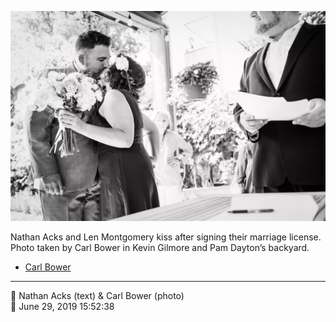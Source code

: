 ![Nathan Acks and Len Montgomery kiss](assets/a5bdbe61af95da3a787a7a4294137698.webp)

Nathan Acks and Len Montgomery kiss after signing their marriage license. Photo taken by Carl Bower in Kevin Gilmore and Pam Dayton’s backyard.

* [Carl Bower](https://carlbowerphotos.com)

- - - -

<span aria-hidden="true">👥</span> Nathan Acks (text) & Carl Bower (photo)  
<span aria-hidden="true">📅</span> June 29, 2019 15:52:38
